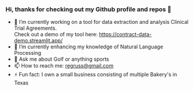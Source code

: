 ### Hi, thanks for checking out my Github profile and repos 👋

<!--
**regruss/regruss** is a ✨ _special_ ✨ repository because its `README.md` (this file) appears on your GitHub profile.

Here are some ideas to get you started:
- 👯 I’m looking to collaborate on ...
- 🤔 I’m looking for help with ...
- 😄
-->

- 🔭 I’m currently working on a tool for data extraction and analysis Clinical Trial Agreements. <br/>
      Check out a demo of my tool here: https://contract-data-demo.streamlit.app/
- 🌱 I’m currently enhancing my knowledge of Natural Language Processing
- 💬 Ask me about Golf or anything sports
- 📫 How to reach me: regruss@gmail.com
- ⚡ Fun fact: I own a small business consisting of multiple Bakery's in Texas







